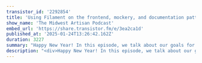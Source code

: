 ```yaml
---
transistor_id: '2292854'
title: 'Using Filament on the frontend, mockery, and documentation patterns'
show_name: 'The Midwest Artisan Podcast'
embed_url: 'https://share.transistor.fm/e/3ea2ca1d'
published_at: '2025-01-24T13:26:42.162Z'
duration: 3227
summary: "Happy New Year! In this episode, we talk about our goals for the year, dive into the latest Laravel updates, and explore model-based migrations. We also chat about using Filament components outside the admin panel, the struggles of testing with Mockery, and why GitHub Wiki's never work out.\n00:00 - Intro\r\n04:25 - Laravel is poppin'\r\n10:56 - Model-Based Migrations\r\n17:38 - Challenges of Model-Based Migrations\r\n20:31 - Undocumented Laravel Nuggets\r\n23:37 - Using Filament on the Frontend\r\n24:52 - Integrating Filament on Frontend and Backend\r\n33:00 - Why is Mockery so hard?\r\n39:35 - GitHub Wikis never work out"
description: "<div>Happy New Year! In this episode, we talk about our goals for the year, dive into the latest Laravel updates, and explore model-based migrations. We also chat about using Filament components outside the admin panel, the struggles of testing with Mockery, and why GitHub Wiki's never work out.</div>"
---
```

